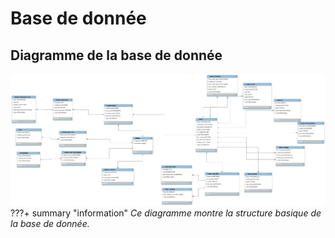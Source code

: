 # Base de donnée

## Diagramme de la base de donnée

[ ![](../../img/Database/database.png) ](../../img/Database/database.png)
???+ summary "information"
    _Ce diagramme montre la structure basique de la base de donnée._
     
